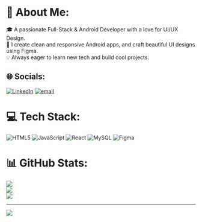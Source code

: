 # 💫 About Me:
🎓 A passionate Full-Stack & Android Developer with a love for UI/UX Design.<br>📱 I create clean and responsive Android apps, and craft beautiful UI designs using Figma.<br>💡 Always eager to learn new tech and build cool projects.

## 🌐 Socials:
[![LinkedIn](https://img.shields.io/badge/LinkedIn-%230077B5.svg?logo=linkedin&logoColor=white)](linkedin.com/in/hari-prashath-22032005h) 
[![email](https://img.shields.io/badge/Email-D14836?logo=gmail&logoColor=white)](mailto:hariprashath220305@gmail.com) 

# 💻 Tech Stack:
![HTML5](https://img.shields.io/badge/html5-%23E34F26.svg?style=for-the-badge&logo=html5&logoColor=white) 
![JavaScript](https://img.shields.io/badge/javascript-%23323330.svg?style=for-the-badge&logo=javascript&logoColor=%23F7DF1E) 
![React](https://img.shields.io/badge/react-%2320232a.svg?style=for-the-badge&logo=react&logoColor=%2361DAFB) 
![MySQL](https://img.shields.io/badge/mysql-4479A1.svg?style=for-the-badge&logo=mysql&logoColor=white) 
![Figma](https://img.shields.io/badge/figma-%23F24E1E.svg?style=for-the-badge&logo=figma&logoColor=white)

# 📊 GitHub Stats:
![](https://github-readme-stats.vercel.app/api?username=Itshari2005&theme=dark&hide_border=true&include_all_commits=false&count_private=false)<br/>
![](https://nirzak-streak-stats.vercel.app/?user=Itshari2005&theme=dark&hide_border=true)<br/>
![](https://github-readme-stats.vercel.app/api/top-langs/?username=Itshari2005&theme=dark&hide_border=true&include_all_commits=false&count_private=false&layout=compact)

---
[![](https://visitcount.itsvg.in/api?id=Itshari2005&icon=0&color=0)](https://visitcount.itsvg.in)

<!-- Proudly created with GPRM ( https://gprm.itsvg.in ) -->
